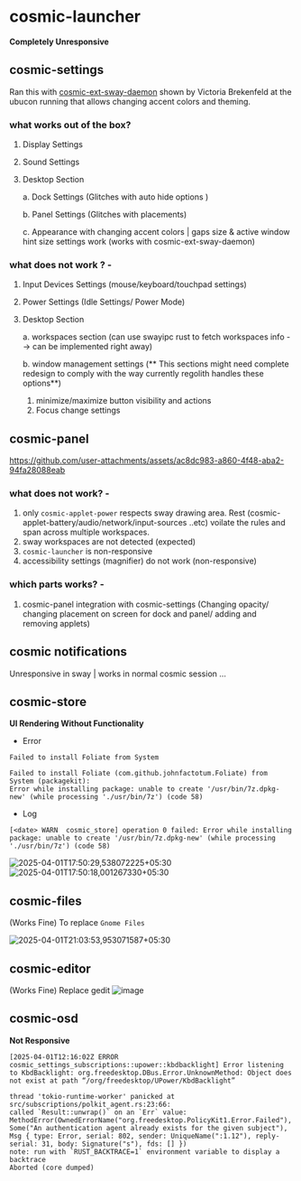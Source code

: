 # cosmic-launcher

**Completely Unresponsive**

## cosmic-settings
Ran this with [cosmic-ext-sway-daemon](https://github.com/Drakulix/cosmic-ext-extra-sessions/blob/main/sway/cosmic-ext-sway-daemon/src/main.rs) shown by Victoria Brekenfeld at the ubucon running that allows changing accent colors and theming.

### what works out of the box?
1. Display Settings
2. Sound Settings
3. Desktop Section

   a. Dock Settings (Glitches with auto hide options )

   b. Panel Settings (Glitches with placements)

   c. Appearance with changing accent colors | gaps size & active window hint size settings work (works with cosmic-ext-sway-daemon) 
   
### what does not work ? - 
1. Input Devices Settings (mouse/keyboard/touchpad settings)
2. Power Settings (Idle Settings/ Power Mode)
3. Desktop Section

   a. workspaces section (can use swayipc rust to fetch workspaces info --> can be implemented right away)

   b. window management settings  (** This sections might need complete redesign to comply with the way currently regolith handles these options**)
   1. minimize/maximize button visibility and actions 
   2. Focus change settings
    
## cosmic-panel

https://github.com/user-attachments/assets/ac8dc983-a860-4f48-aba2-94fa28088eab

### what does not work? - 
1. only `cosmic-applet-power` respects sway drawing area. Rest (cosmic-applet-battery/audio/network/input-sources ..etc) voilate the rules and span across multiple workspaces.
2. sway workspaces are not detected (expected)
3. `cosmic-launcher` is non-responsive
4. accessibility settings (magnifier) do not work (non-responsive)

### which parts works? - 
1. cosmic-panel integration with cosmic-settings (Changing opacity/ changing placement on screen for dock and panel/ adding and removing applets)

## cosmic notifications
Unresponsive in sway | works in normal cosmic session ...

## cosmic-store
**UI Rendering Without Functionality**

- Error
```
Failed to install Foliate from System

Failed to install Foliate (com.github.johnfactotum.Foliate) from 
System (packagekit):
Error while installing package: unable to create '/usr/bin/7z.dpkg-
new' (while processing './usr/bin/7z') (code 58)

```

- Log

```
[<date> WARN  cosmic_store] operation 0 failed: Error while installing package: unable to create '/usr/bin/7z.dpkg-new' (while processing './usr/bin/7z') (code 58)

```
![2025-04-01T17:50:29,538072225+05:30](https://github.com/user-attachments/assets/3f9a0de2-2c54-411d-af81-c18b53938ca0)
![2025-04-01T17:50:18,001267330+05:30](https://github.com/user-attachments/assets/31c45649-22a7-4e06-b860-1345f47e0a24)


## cosmic-files 
(Works Fine)
To replace `Gnome Files`

![2025-04-01T21:03:53,953071587+05:30](https://github.com/user-attachments/assets/f152ac19-731f-422d-bbd1-6609193dea4a)


## cosmic-editor 
(Works Fine)
Replace gedit
![image](https://github.com/user-attachments/assets/5a93bed5-6b17-403c-8cf2-ba18e427b195)

## cosmic-osd

**Not Responsive**

```
[2025-04-01T12:16:02Z ERROR cosmic_settings_subscriptions::upower::kbdbacklight] Error listening to KbdBacklight: org.freedesktop.DBus.Error.UnknownMethod: Object does not exist at path “/org/freedesktop/UPower/KbdBacklight”

thread 'tokio-runtime-worker' panicked at src/subscriptions/polkit_agent.rs:23:66:
called `Result::unwrap()` on an `Err` value: MethodError(OwnedErrorName("org.freedesktop.PolicyKit1.Error.Failed"), Some("An authentication agent already exists for the given subject"), Msg { type: Error, serial: 802, sender: UniqueName(":1.12"), reply-serial: 31, body: Signature("s"), fds: [] })
note: run with `RUST_BACKTRACE=1` environment variable to display a backtrace
Aborted (core dumped)

```

